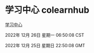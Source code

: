 # 学习中心 colearnhub
[学习中心](http://59.174.10.12:56308/colearnhub/)

2022年 12月 26日 星期一 06:50:08 CST

2022年 12月 25日 星期日 22:50:08 GMT
